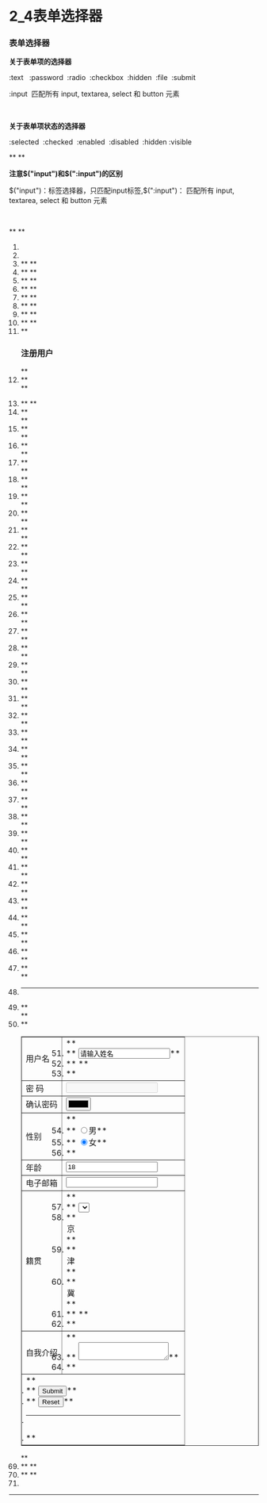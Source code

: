﻿
# 2_4表单选择器

### 表单选择器 

**关于表单项的选择器** 

:text   :password  :radio  :checkbox  :hidden  :file  :submit 

:input  匹配所有 input, textarea, select 和 button 元素 

  

**关于表单项状态的选择器** 

:selected  :checked  :enabled  :disabled  :hidden :visible 

** ** 

**注意$("input")和$(":input")的区别** 

$("input")：标签选择器，只匹配input标签,$(":input")： 匹配所有 input, textarea, select 和 button 元素

  

**
**

1.  **<!DOCTYPE html>**
2.  **<html>**
3.  **    <head>**
4.  **         <meta charset="utf-8">**
5.  **         <title>表单选择器</title>**
6.  **         <style type="text/css">**
7.  **             .myClass {**
8.  **                  background-color: aqua;**
9.  **             }**
10. **         </style>**
11. **         <script src="js/jquery.js"   type="text/javascript"></script>**
12. **         <script type="text/javascript">**
13. **             $(function() {**
14. **                  //:text   :password    :radio  :checkbox  :hidden   
    :file  :submit **
15. **                  //var arr =$("input"); // 标签名选择器**
16. **                  **
17. **                  //var arr = $("input[type=hidden]"); **
18. **                  //var arr = $("input:hidden");              **
19. **                  //:input  匹配所有 input, textarea, select 和 button 元素 **
20. **                  //var arr =   $("input,select,textarea,button");   **
21. **                  //var arr = $(":input"); **
22. **                  //:selected    :checked  :enabled  :disabled   **
23. **                  //var arr = $(":disabled"); **
24. **                  //var arr = $(":enabled"); **
25. **                  //var arr = $(":input:not(:disabled)"); **
26. **                  //var arr = $(":checked"); **
27. **                  //var arr = $(":selected"); **
28. **                  //:hidden :visible       **
29. **                  //var arr = $("input:hidden") **
30. **                 /* var   arr = $(":input:visible")**
31. **                  for(var i = 0; i < arr.length; i++) {**
32. **                      console.info(arr[i]);**
33. **                  }*/**
34. **             });**
35. **         </script>**
36. **    </head>**
37. **    <body>**
38. **         <h3>注册用户</h3>**
39. **         <form action=""   method="get">**
40. **             <table border="1"   width="40%">**
41. **                  <tr>**
42. **                      <td>用户名</td>**
43. **                      <td>**
44. **                      	  <input type="text"   name="username"  
    value="请输入姓名" />**
45. **                          <input type="hidden"   name="username"  
    id="username"   value="请输入姓名"    />**
46. **                      </td>**
47. **                  </tr>**
48. **                  <tr>**
49. **                      <td>密 码</td>**
50. **                      <td><input type="password"   name="pwd"   id="pwd"
    disabled="disabled"   /></td>**
51. **                  </tr>**
52. **                  <tr>**
53. **                      <td>确认密码</td>**
54. **                      <td><input type="color"   name="repwd"   id="repwd"  
    /></td>**
55. **                  </tr>**
56. **                  <tr>**
57. **                      <td>性别</td>**
58. **                      <td>**
59. **                           <input type="radio"   name="sex"   value="男" />男**
60. **                           <input type="radio"   name="sex"  
    checked="checked"   value="女" />女**
61. **                      </td>**
62. **                  </tr>**
63. **                  <tr>**
64. **                      <td>年龄</td>**
65. **                      <td><input type="text"   min="6"   max="30"  
    name="age"   id="age"   value="18"   /></td>**
66. **                  </tr>**
67. **                  <tr>**
68. **                      <td>电子邮箱</td>**
69. **                      <td><input type="text"   name="email"   id="email"  
    /></td>**
70. **                  </tr>**
71. **                  <tr>**
72. **                      <td>籍贯</td>**
73. **                      <td>**
74. **                          <select name="pro">**
75. **                          	<option value="1">京</option>**
76. **                          	<option value="2" selected="selected">津</option>**
77. **                          	<option value="3">冀</option>**
78. **                          </select>**
79. **                      </td>**
80. **                  </tr>**
81. **                  <tr>**
82. **                      <td>自我介绍</td>**
83. **                      <td>**
84. **                         <textarea name="intro"></textarea>**
85. **                      </td>**
86. **                  </tr>**
87. **                  <tr>**
88. **                      <td colspan="2">**
89. **                      	<input type="submit" />**
90. **                      	<input type="reset" />**
91. **                      	**
92. **                      </td>**
93. **                      **
94. **                  </tr>**
95. **             </table>**
96. **         </form>**
97. **    </body>**
98. **</html>** 






------------------------------------------------------------

